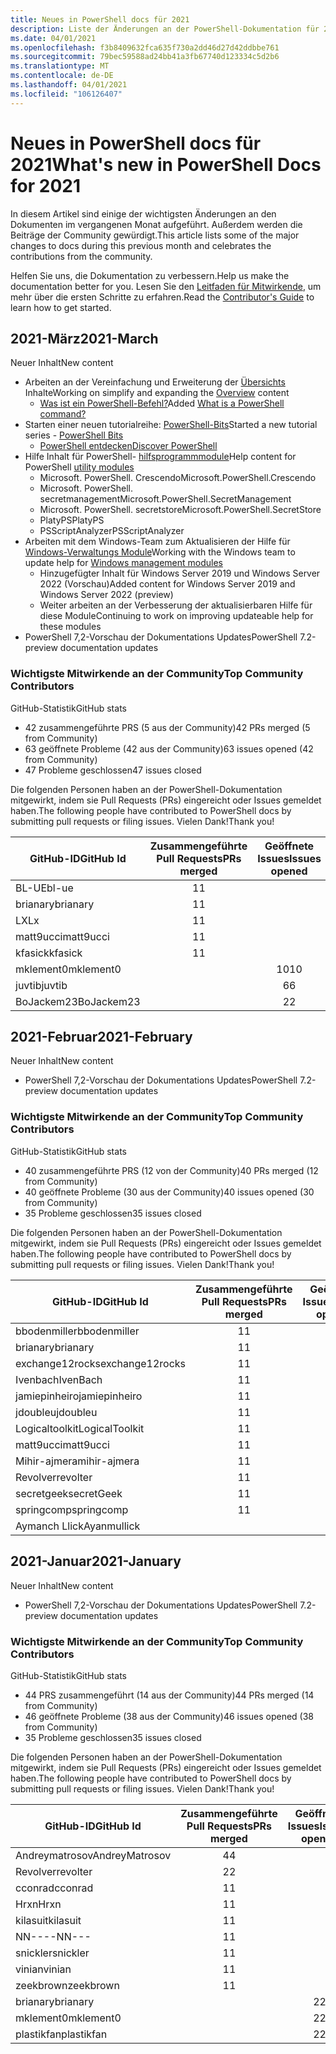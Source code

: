 ```yaml
---
title: Neues in PowerShell docs für 2021
description: Liste der Änderungen an der PowerShell-Dokumentation für 2021
ms.date: 04/01/2021
ms.openlocfilehash: f3b8409632fca635f730a2dd46d27d42ddbbe761
ms.sourcegitcommit: 79bec59588ad24bb41a3fb67740d123334c5d2b6
ms.translationtype: MT
ms.contentlocale: de-DE
ms.lasthandoff: 04/01/2021
ms.locfileid: "106126407"
---
```

# <a name="whats-new-in-powershell-docs-for-2021"></a><span data-ttu-id="25ff1-103">Neues in PowerShell docs für 2021</span><span class="sxs-lookup"><span data-stu-id="25ff1-103">What's new in PowerShell Docs for 2021</span></span>

<span data-ttu-id="25ff1-104">In diesem Artikel sind einige der wichtigsten Änderungen an den Dokumenten im vergangenen Monat aufgeführt. Außerdem werden die Beiträge der Community gewürdigt.</span><span class="sxs-lookup"><span data-stu-id="25ff1-104">This article lists some of the major changes to docs during this previous month and celebrates the contributions from the community.</span></span>

<span data-ttu-id="25ff1-105">Helfen Sie uns, die Dokumentation zu verbessern.</span><span class="sxs-lookup"><span data-stu-id="25ff1-105">Help us make the documentation better for you.</span></span> <span data-ttu-id="25ff1-106">Lesen Sie den [Leitfaden für Mitwirkende][contrib], um mehr über die ersten Schritte zu erfahren.</span><span class="sxs-lookup"><span data-stu-id="25ff1-106">Read the [Contributor's Guide][contrib] to learn how to get started.</span></span>

## <a name="2021-march"></a><span data-ttu-id="25ff1-107">2021-März</span><span class="sxs-lookup"><span data-stu-id="25ff1-107">2021-March</span></span>

<span data-ttu-id="25ff1-108">Neuer Inhalt</span><span class="sxs-lookup"><span data-stu-id="25ff1-108">New content</span></span>

- <span data-ttu-id="25ff1-109">Arbeiten an der Vereinfachung und Erweiterung der [Übersichts](/powershell/scripting/overview) Inhalte</span><span class="sxs-lookup"><span data-stu-id="25ff1-109">Working on simplify and expanding the [Overview](/powershell/scripting/overview) content</span></span>
  - <span data-ttu-id="25ff1-110">[Was ist ein PowerShell-Befehl?](/powershell/scripting/powershell-commands)</span><span class="sxs-lookup"><span data-stu-id="25ff1-110">Added [What is a PowerShell command?](/powershell/scripting/powershell-commands)</span></span>
- <span data-ttu-id="25ff1-111">Starten einer neuen tutorialreihe: [PowerShell-Bits](/powershell/scripting/learn/tutorials/00-introduction)</span><span class="sxs-lookup"><span data-stu-id="25ff1-111">Started a new tutorial series - [PowerShell Bits](/powershell/scripting/learn/tutorials/00-introduction)</span></span>
  - [<span data-ttu-id="25ff1-112">PowerShell entdecken</span><span class="sxs-lookup"><span data-stu-id="25ff1-112">Discover PowerShell</span></span>](/powershell/scripting/learn/tutorials/01-discover-powershell)
- <span data-ttu-id="25ff1-113">Hilfe Inhalt für PowerShell- [hilfsprogrammmodule](/powershell/utility-modules/overview)</span><span class="sxs-lookup"><span data-stu-id="25ff1-113">Help content for PowerShell [utility modules](/powershell/utility-modules/overview)</span></span>
  - <span data-ttu-id="25ff1-114">Microsoft. PowerShell. Crescendo</span><span class="sxs-lookup"><span data-stu-id="25ff1-114">Microsoft.PowerShell.Crescendo</span></span>
  - <span data-ttu-id="25ff1-115">Microsoft. PowerShell. secretmanagement</span><span class="sxs-lookup"><span data-stu-id="25ff1-115">Microsoft.PowerShell.SecretManagement</span></span>
  - <span data-ttu-id="25ff1-116">Microsoft. PowerShell. secretstore</span><span class="sxs-lookup"><span data-stu-id="25ff1-116">Microsoft.PowerShell.SecretStore</span></span>
  - <span data-ttu-id="25ff1-117">PlatyPS</span><span class="sxs-lookup"><span data-stu-id="25ff1-117">PlatyPS</span></span>
  - <span data-ttu-id="25ff1-118">PSScriptAnalyzer</span><span class="sxs-lookup"><span data-stu-id="25ff1-118">PSScriptAnalyzer</span></span>
- <span data-ttu-id="25ff1-119">Arbeiten mit dem Windows-Team zum Aktualisieren der Hilfe für [Windows-Verwaltungs Module](/powershell/windows/get-started)</span><span class="sxs-lookup"><span data-stu-id="25ff1-119">Working with the Windows team to update help for [Windows management modules](/powershell/windows/get-started)</span></span>
  - <span data-ttu-id="25ff1-120">Hinzugefügter Inhalt für Windows Server 2019 und Windows Server 2022 (Vorschau)</span><span class="sxs-lookup"><span data-stu-id="25ff1-120">Added content for Windows Server 2019 and Windows Server 2022 (preview)</span></span>
  - <span data-ttu-id="25ff1-121">Weiter arbeiten an der Verbesserung der aktualisierbaren Hilfe für diese Module</span><span class="sxs-lookup"><span data-stu-id="25ff1-121">Continuing to work on improving updateable help for these modules</span></span>
- <span data-ttu-id="25ff1-122">PowerShell 7,2-Vorschau der Dokumentations Updates</span><span class="sxs-lookup"><span data-stu-id="25ff1-122">PowerShell 7.2-preview documentation updates</span></span>

### <a name="top-community-contributors"></a><span data-ttu-id="25ff1-123">Wichtigste Mitwirkende an der Community</span><span class="sxs-lookup"><span data-stu-id="25ff1-123">Top Community Contributors</span></span>

<span data-ttu-id="25ff1-124">GitHub-Statistik</span><span class="sxs-lookup"><span data-stu-id="25ff1-124">GitHub stats</span></span>

- <span data-ttu-id="25ff1-125">42 zusammengeführte PRS (5 aus der Community)</span><span class="sxs-lookup"><span data-stu-id="25ff1-125">42 PRs merged (5 from Community)</span></span>
- <span data-ttu-id="25ff1-126">63 geöffnete Probleme (42 aus der Community)</span><span class="sxs-lookup"><span data-stu-id="25ff1-126">63 issues opened (42 from Community)</span></span>
- <span data-ttu-id="25ff1-127">47 Probleme geschlossen</span><span class="sxs-lookup"><span data-stu-id="25ff1-127">47 issues closed</span></span>

<span data-ttu-id="25ff1-128">Die folgenden Personen haben an der PowerShell-Dokumentation mitgewirkt, indem sie Pull Requests (PRs) eingereicht oder Issues gemeldet haben.</span><span class="sxs-lookup"><span data-stu-id="25ff1-128">The following people have contributed to PowerShell docs by submitting pull requests or filing issues.</span></span> <span data-ttu-id="25ff1-129">Vielen Dank!</span><span class="sxs-lookup"><span data-stu-id="25ff1-129">Thank you!</span></span>

| <span data-ttu-id="25ff1-130">GitHub-ID</span><span class="sxs-lookup"><span data-stu-id="25ff1-130">GitHub Id</span></span>  | <span data-ttu-id="25ff1-131">Zusammengeführte Pull Requests</span><span class="sxs-lookup"><span data-stu-id="25ff1-131">PRs merged</span></span> | <span data-ttu-id="25ff1-132">Geöffnete Issues</span><span class="sxs-lookup"><span data-stu-id="25ff1-132">Issues opened</span></span> |
| ---------- | :--------: | :-----------: |
| <span data-ttu-id="25ff1-133">BL-UE</span><span class="sxs-lookup"><span data-stu-id="25ff1-133">bl-ue</span></span>      |     <span data-ttu-id="25ff1-134">1</span><span class="sxs-lookup"><span data-stu-id="25ff1-134">1</span></span>      |               |
| <span data-ttu-id="25ff1-135">brianary</span><span class="sxs-lookup"><span data-stu-id="25ff1-135">brianary</span></span>   |     <span data-ttu-id="25ff1-136">1</span><span class="sxs-lookup"><span data-stu-id="25ff1-136">1</span></span>      |               |
| <span data-ttu-id="25ff1-137">LX</span><span class="sxs-lookup"><span data-stu-id="25ff1-137">Lx</span></span>         |     <span data-ttu-id="25ff1-138">1</span><span class="sxs-lookup"><span data-stu-id="25ff1-138">1</span></span>      |               |
| <span data-ttu-id="25ff1-139">matt9ucci</span><span class="sxs-lookup"><span data-stu-id="25ff1-139">matt9ucci</span></span>  |     <span data-ttu-id="25ff1-140">1</span><span class="sxs-lookup"><span data-stu-id="25ff1-140">1</span></span>      |               |
| <span data-ttu-id="25ff1-141">kfasick</span><span class="sxs-lookup"><span data-stu-id="25ff1-141">kfasick</span></span>    |     <span data-ttu-id="25ff1-142">1</span><span class="sxs-lookup"><span data-stu-id="25ff1-142">1</span></span>      |               |
| <span data-ttu-id="25ff1-143">mklement0</span><span class="sxs-lookup"><span data-stu-id="25ff1-143">mklement0</span></span>  |            |      <span data-ttu-id="25ff1-144">10</span><span class="sxs-lookup"><span data-stu-id="25ff1-144">10</span></span>       |
| <span data-ttu-id="25ff1-145">juvtib</span><span class="sxs-lookup"><span data-stu-id="25ff1-145">juvtib</span></span>     |            |       <span data-ttu-id="25ff1-146">6</span><span class="sxs-lookup"><span data-stu-id="25ff1-146">6</span></span>       |
| <span data-ttu-id="25ff1-147">BoJackem23</span><span class="sxs-lookup"><span data-stu-id="25ff1-147">BoJackem23</span></span> |            |       <span data-ttu-id="25ff1-148">2</span><span class="sxs-lookup"><span data-stu-id="25ff1-148">2</span></span>       |

## <a name="2021-february"></a><span data-ttu-id="25ff1-149">2021-Februar</span><span class="sxs-lookup"><span data-stu-id="25ff1-149">2021-February</span></span>

<span data-ttu-id="25ff1-150">Neuer Inhalt</span><span class="sxs-lookup"><span data-stu-id="25ff1-150">New content</span></span>
- <span data-ttu-id="25ff1-151">PowerShell 7,2-Vorschau der Dokumentations Updates</span><span class="sxs-lookup"><span data-stu-id="25ff1-151">PowerShell 7.2-preview documentation updates</span></span>

### <a name="top-community-contributors"></a><span data-ttu-id="25ff1-152">Wichtigste Mitwirkende an der Community</span><span class="sxs-lookup"><span data-stu-id="25ff1-152">Top Community Contributors</span></span>

<span data-ttu-id="25ff1-153">GitHub-Statistik</span><span class="sxs-lookup"><span data-stu-id="25ff1-153">GitHub stats</span></span>

- <span data-ttu-id="25ff1-154">40 zusammengeführte PRS (12 von der Community)</span><span class="sxs-lookup"><span data-stu-id="25ff1-154">40 PRs merged (12 from Community)</span></span>
- <span data-ttu-id="25ff1-155">40 geöffnete Probleme (30 aus der Community)</span><span class="sxs-lookup"><span data-stu-id="25ff1-155">40 issues opened (30 from Community)</span></span>
- <span data-ttu-id="25ff1-156">35 Probleme geschlossen</span><span class="sxs-lookup"><span data-stu-id="25ff1-156">35 issues closed</span></span>

<span data-ttu-id="25ff1-157">Die folgenden Personen haben an der PowerShell-Dokumentation mitgewirkt, indem sie Pull Requests (PRs) eingereicht oder Issues gemeldet haben.</span><span class="sxs-lookup"><span data-stu-id="25ff1-157">The following people have contributed to PowerShell docs by submitting pull requests or filing issues.</span></span> <span data-ttu-id="25ff1-158">Vielen Dank!</span><span class="sxs-lookup"><span data-stu-id="25ff1-158">Thank you!</span></span>

|    <span data-ttu-id="25ff1-159">GitHub-ID</span><span class="sxs-lookup"><span data-stu-id="25ff1-159">GitHub Id</span></span>    | <span data-ttu-id="25ff1-160">Zusammengeführte Pull Requests</span><span class="sxs-lookup"><span data-stu-id="25ff1-160">PRs merged</span></span> | <span data-ttu-id="25ff1-161">Geöffnete Issues</span><span class="sxs-lookup"><span data-stu-id="25ff1-161">Issues opened</span></span> |
| --------------- | :--------: | :-----------: |
| <span data-ttu-id="25ff1-162">bbodenmiller</span><span class="sxs-lookup"><span data-stu-id="25ff1-162">bbodenmiller</span></span>    |     <span data-ttu-id="25ff1-163">1</span><span class="sxs-lookup"><span data-stu-id="25ff1-163">1</span></span>      |               |
| <span data-ttu-id="25ff1-164">brianary</span><span class="sxs-lookup"><span data-stu-id="25ff1-164">brianary</span></span>        |     <span data-ttu-id="25ff1-165">1</span><span class="sxs-lookup"><span data-stu-id="25ff1-165">1</span></span>      |               |
| <span data-ttu-id="25ff1-166">exchange12rocks</span><span class="sxs-lookup"><span data-stu-id="25ff1-166">exchange12rocks</span></span> |     <span data-ttu-id="25ff1-167">1</span><span class="sxs-lookup"><span data-stu-id="25ff1-167">1</span></span>      |               |
| <span data-ttu-id="25ff1-168">Ivenbach</span><span class="sxs-lookup"><span data-stu-id="25ff1-168">IvenBach</span></span>        |     <span data-ttu-id="25ff1-169">1</span><span class="sxs-lookup"><span data-stu-id="25ff1-169">1</span></span>      |               |
| <span data-ttu-id="25ff1-170">jamiepinheiro</span><span class="sxs-lookup"><span data-stu-id="25ff1-170">jamiepinheiro</span></span>   |     <span data-ttu-id="25ff1-171">1</span><span class="sxs-lookup"><span data-stu-id="25ff1-171">1</span></span>      |               |
| <span data-ttu-id="25ff1-172">jdoubleu</span><span class="sxs-lookup"><span data-stu-id="25ff1-172">jdoubleu</span></span>        |     <span data-ttu-id="25ff1-173">1</span><span class="sxs-lookup"><span data-stu-id="25ff1-173">1</span></span>      |               |
| <span data-ttu-id="25ff1-174">Logicaltoolkit</span><span class="sxs-lookup"><span data-stu-id="25ff1-174">LogicalToolkit</span></span>  |     <span data-ttu-id="25ff1-175">1</span><span class="sxs-lookup"><span data-stu-id="25ff1-175">1</span></span>      |               |
| <span data-ttu-id="25ff1-176">matt9ucci</span><span class="sxs-lookup"><span data-stu-id="25ff1-176">matt9ucci</span></span>       |     <span data-ttu-id="25ff1-177">1</span><span class="sxs-lookup"><span data-stu-id="25ff1-177">1</span></span>      |               |
| <span data-ttu-id="25ff1-178">Mihir-ajmera</span><span class="sxs-lookup"><span data-stu-id="25ff1-178">mihir-ajmera</span></span>    |     <span data-ttu-id="25ff1-179">1</span><span class="sxs-lookup"><span data-stu-id="25ff1-179">1</span></span>      |               |
| <span data-ttu-id="25ff1-180">Revolver</span><span class="sxs-lookup"><span data-stu-id="25ff1-180">revolter</span></span>        |     <span data-ttu-id="25ff1-181">1</span><span class="sxs-lookup"><span data-stu-id="25ff1-181">1</span></span>      |               |
| <span data-ttu-id="25ff1-182">secretgeek</span><span class="sxs-lookup"><span data-stu-id="25ff1-182">secretGeek</span></span>      |     <span data-ttu-id="25ff1-183">1</span><span class="sxs-lookup"><span data-stu-id="25ff1-183">1</span></span>      |               |
| <span data-ttu-id="25ff1-184">springcomp</span><span class="sxs-lookup"><span data-stu-id="25ff1-184">springcomp</span></span>      |     <span data-ttu-id="25ff1-185">1</span><span class="sxs-lookup"><span data-stu-id="25ff1-185">1</span></span>      |               |
| <span data-ttu-id="25ff1-186">Aymanch Llick</span><span class="sxs-lookup"><span data-stu-id="25ff1-186">Ayanmullick</span></span>     |            |       <span data-ttu-id="25ff1-187">2</span><span class="sxs-lookup"><span data-stu-id="25ff1-187">2</span></span>       |

## <a name="2021-january"></a><span data-ttu-id="25ff1-188">2021-Januar</span><span class="sxs-lookup"><span data-stu-id="25ff1-188">2021-January</span></span>

<span data-ttu-id="25ff1-189">Neuer Inhalt</span><span class="sxs-lookup"><span data-stu-id="25ff1-189">New content</span></span>

- <span data-ttu-id="25ff1-190">PowerShell 7,2-Vorschau der Dokumentations Updates</span><span class="sxs-lookup"><span data-stu-id="25ff1-190">PowerShell 7.2-preview documentation updates</span></span>

### <a name="top-community-contributors"></a><span data-ttu-id="25ff1-191">Wichtigste Mitwirkende an der Community</span><span class="sxs-lookup"><span data-stu-id="25ff1-191">Top Community Contributors</span></span>

<span data-ttu-id="25ff1-192">GitHub-Statistik</span><span class="sxs-lookup"><span data-stu-id="25ff1-192">GitHub stats</span></span>

- <span data-ttu-id="25ff1-193">44 PRS zusammengeführt (14 aus der Community)</span><span class="sxs-lookup"><span data-stu-id="25ff1-193">44 PRs merged (14 from Community)</span></span>
- <span data-ttu-id="25ff1-194">46 geöffnete Probleme (38 aus der Community)</span><span class="sxs-lookup"><span data-stu-id="25ff1-194">46 issues opened (38 from Community)</span></span>
- <span data-ttu-id="25ff1-195">35 Probleme geschlossen</span><span class="sxs-lookup"><span data-stu-id="25ff1-195">35 issues closed</span></span>

<span data-ttu-id="25ff1-196">Die folgenden Personen haben an der PowerShell-Dokumentation mitgewirkt, indem sie Pull Requests (PRs) eingereicht oder Issues gemeldet haben.</span><span class="sxs-lookup"><span data-stu-id="25ff1-196">The following people have contributed to PowerShell docs by submitting pull requests or filing issues.</span></span> <span data-ttu-id="25ff1-197">Vielen Dank!</span><span class="sxs-lookup"><span data-stu-id="25ff1-197">Thank you!</span></span>

|   <span data-ttu-id="25ff1-198">GitHub-ID</span><span class="sxs-lookup"><span data-stu-id="25ff1-198">GitHub Id</span></span>    | <span data-ttu-id="25ff1-199">Zusammengeführte Pull Requests</span><span class="sxs-lookup"><span data-stu-id="25ff1-199">PRs merged</span></span> | <span data-ttu-id="25ff1-200">Geöffnete Issues</span><span class="sxs-lookup"><span data-stu-id="25ff1-200">Issues opened</span></span> |
| -------------- | :--------: | :-----------: |
| <span data-ttu-id="25ff1-201">Andreymatrosov</span><span class="sxs-lookup"><span data-stu-id="25ff1-201">AndreyMatrosov</span></span> |     <span data-ttu-id="25ff1-202">4</span><span class="sxs-lookup"><span data-stu-id="25ff1-202">4</span></span>      |               |
| <span data-ttu-id="25ff1-203">Revolver</span><span class="sxs-lookup"><span data-stu-id="25ff1-203">revolter</span></span>       |     <span data-ttu-id="25ff1-204">2</span><span class="sxs-lookup"><span data-stu-id="25ff1-204">2</span></span>      |               |
| <span data-ttu-id="25ff1-205">cconrad</span><span class="sxs-lookup"><span data-stu-id="25ff1-205">cconrad</span></span>        |     <span data-ttu-id="25ff1-206">1</span><span class="sxs-lookup"><span data-stu-id="25ff1-206">1</span></span>      |               |
| <span data-ttu-id="25ff1-207">Hrxn</span><span class="sxs-lookup"><span data-stu-id="25ff1-207">Hrxn</span></span>           |     <span data-ttu-id="25ff1-208">1</span><span class="sxs-lookup"><span data-stu-id="25ff1-208">1</span></span>      |               |
| <span data-ttu-id="25ff1-209">kilasuit</span><span class="sxs-lookup"><span data-stu-id="25ff1-209">kilasuit</span></span>       |     <span data-ttu-id="25ff1-210">1</span><span class="sxs-lookup"><span data-stu-id="25ff1-210">1</span></span>      |               |
| <span data-ttu-id="25ff1-211">NN----</span><span class="sxs-lookup"><span data-stu-id="25ff1-211">NN---</span></span>          |     <span data-ttu-id="25ff1-212">1</span><span class="sxs-lookup"><span data-stu-id="25ff1-212">1</span></span>      |               |
| <span data-ttu-id="25ff1-213">snickler</span><span class="sxs-lookup"><span data-stu-id="25ff1-213">snickler</span></span>       |     <span data-ttu-id="25ff1-214">1</span><span class="sxs-lookup"><span data-stu-id="25ff1-214">1</span></span>      |               |
| <span data-ttu-id="25ff1-215">vinian</span><span class="sxs-lookup"><span data-stu-id="25ff1-215">vinian</span></span>         |     <span data-ttu-id="25ff1-216">1</span><span class="sxs-lookup"><span data-stu-id="25ff1-216">1</span></span>      |               |
| <span data-ttu-id="25ff1-217">zeekbrown</span><span class="sxs-lookup"><span data-stu-id="25ff1-217">zeekbrown</span></span>      |     <span data-ttu-id="25ff1-218">1</span><span class="sxs-lookup"><span data-stu-id="25ff1-218">1</span></span>      |               |
| <span data-ttu-id="25ff1-219">brianary</span><span class="sxs-lookup"><span data-stu-id="25ff1-219">brianary</span></span>       |            |       <span data-ttu-id="25ff1-220">2</span><span class="sxs-lookup"><span data-stu-id="25ff1-220">2</span></span>       |
| <span data-ttu-id="25ff1-221">mklement0</span><span class="sxs-lookup"><span data-stu-id="25ff1-221">mklement0</span></span>      |            |       <span data-ttu-id="25ff1-222">2</span><span class="sxs-lookup"><span data-stu-id="25ff1-222">2</span></span>       |
| <span data-ttu-id="25ff1-223">plastikfan</span><span class="sxs-lookup"><span data-stu-id="25ff1-223">plastikfan</span></span>     |            |       <span data-ttu-id="25ff1-224">2</span><span class="sxs-lookup"><span data-stu-id="25ff1-224">2</span></span>       |

<!-- Link references -->
[contrib]: contributing/overview.md
